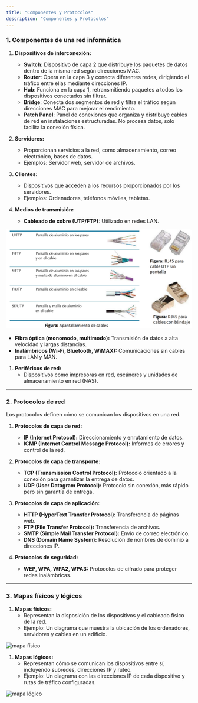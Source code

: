 ```yaml
---
title: "Componentes y Protocolos"
description: "Componentes y Protocolos"
---
```


### **1. Componentes de una red informática**

1. **Dispositivos de interconexión:**
   - **Switch**: Dispositivo de capa 2 que distribuye los paquetes de datos dentro de la misma red según direcciones MAC.  
   - **Router**: Opera en la capa 3 y conecta diferentes redes, dirigiendo el tráfico entre ellas mediante direcciones IP.  
   - **Hub**: Funciona en la capa 1, retransmitiendo paquetes a todos los dispositivos conectados sin filtrar.  
   - **Bridge**: Conecta dos segmentos de red y filtra el tráfico según direcciones MAC para mejorar el rendimiento.  
   - **Patch Panel**: Panel de conexiones que organiza y distribuye cables de red en instalaciones estructuradas. No procesa datos, solo facilita la conexión física.  


2. **Servidores:**
   - Proporcionan servicios a la red, como almacenamiento, correo electrónico, bases de datos.
   - Ejemplos: Servidor web, servidor de archivos.

3. **Clientes:**
   - Dispositivos que acceden a los recursos proporcionados por los servidores.
   - Ejemplos: Ordenadores, teléfonos móviles, tabletas.

4. **Medios de transmisión:**
   - **Cableado de cobre (UTP/FTP):** Utilizado en redes LAN.

![cables](../../../../assets/ut1/ut12-cables.png)

   - **Fibra óptica (monomodo, multimodo):** Transmisión de datos a alta velocidad y largas distancias.
   - **Inalámbricos (Wi-Fi, Bluetooth, WiMAX):** Comunicaciones sin cables para LAN y MAN.
1. **Periféricos de red:**
   - Dispositivos como impresoras en red, escáneres y unidades de almacenamiento en red (NAS).

---

### **2. Protocolos de red**

Los protocolos definen cómo se comunican los dispositivos en una red.

1. **Protocolos de capa de red:**
   - **IP (Internet Protocol):** Direccionamiento y enrutamiento de datos.
   - **ICMP (Internet Control Message Protocol):** Informes de errores y control de la red.

2. **Protocolos de capa de transporte:**
   - **TCP (Transmission Control Protocol):** Protocolo orientado a la conexión para garantizar la entrega de datos.
   - **UDP (User Datagram Protocol):** Protocolo sin conexión, más rápido pero sin garantía de entrega.

3. **Protocolos de capa de aplicación:**
   - **HTTP (HyperText Transfer Protocol):** Transferencia de páginas web.
   - **FTP (File Transfer Protocol):** Transferencia de archivos.
   - **SMTP (Simple Mail Transfer Protocol):** Envío de correo electrónico.
   - **DNS (Domain Name System):** Resolución de nombres de dominio a direcciones IP.

4. **Protocolos de seguridad:**
   - **WEP, WPA, WPA2, WPA3:** Protocolos de cifrado para proteger redes inalámbricas.

---

### **3. Mapas físicos y lógicos**

1. **Mapas físicos:**
   - Representan la disposición de los dispositivos y el cableado físico de la red.
   - Ejemplo: Un diagrama que muestra la ubicación de los ordenadores, servidores y cables en un edificio.

![mapa físico](../../../../assets/ut1/mapa_físico.png)

1. **Mapas lógicos:**
   - Representan cómo se comunican los dispositivos entre sí, incluyendo subredes, direcciones IP y ruteo.
   - Ejemplo: Un diagrama con las direcciones IP de cada dispositivo y rutas de tráfico configuradas.

![mapa lógico](../../../../assets/ut1/mapa_lógico.png)

   